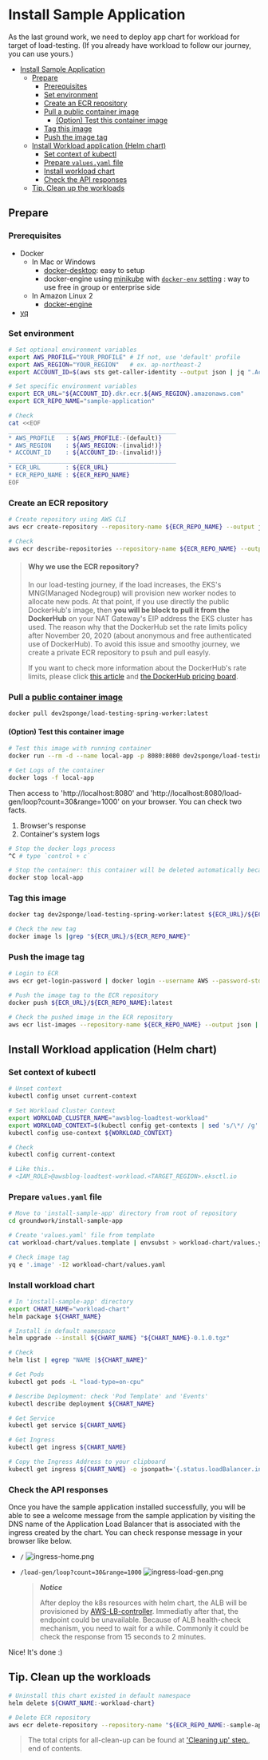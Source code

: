 # Install Sample Application

As the last ground work, we need to deploy app chart for workload for target of load-testing.
(If you already have workload to follow our journey, you can use yours.)

- [Install Sample Application](#install-sample-application)
  - [Prepare](#prepare)
    - [Prerequisites](#prerequisites)
    - [Set environment](#set-environment)
    - [Create an ECR repository](#create-an-ecr-repository)
    - [Pull a public container image](#pull-a-public-container-image)
      - [(Option) Test this container image](#option-test-this-container-image)
    - [Tag this image](#tag-this-image)
    - [Push the image tag](#push-the-image-tag)
  - [Install Workload application (Helm chart)](#install-workload-application-helm-chart)
    - [Set context of kubectl](#set-context-of-kubectl)
    - [Prepare `values.yaml` file](#prepare-valuesyaml-file)
    - [Install workload chart](#install-workload-chart)
    - [Check the API responses](#check-the-api-responses)
  - [Tip. Clean up the workloads](#tip-clean-up-the-workloads)

## Prepare

### Prerequisites

- Docker
  - In Mac or Windows
    - [docker-desktop](https://www.docker.com/products/docker-desktop): easy to setup
    - docker-engine using [minikube](https://minikube.sigs.k8s.io/docs/start/) with [`docker-env` setting](https://minikube.sigs.k8s.io/docs/commands/docker-env/)
      : way to use free in group or enterprise side
  - In Amazon Linux 2
    - [docker-engine](https://gist.github.com/npearce/6f3c7826c7499587f00957fee62f8ee9#file-install-docker-md)
- [yq](https://github.com/mikefarah/yq/#install)

### Set environment

```bash
# Set optional environment variables
export AWS_PROFILE="YOUR_PROFILE" # If not, use 'default' profile
export AWS_REGION="YOUR_REGION"   # ex. ap-northeast-2
export ACCOUNT_ID=$(aws sts get-caller-identity --output json | jq ".Account" | tr -d '"')

# Set specific environment variables
export ECR_URL="${ACCOUNT_ID}.dkr.ecr.${AWS_REGION}.amazonaws.com"
export ECR_REPO_NAME="sample-application"

# Check
cat <<EOF
_______________________________________________
* AWS_PROFILE   : ${AWS_PROFILE:-(default)}
* AWS_REGION    : ${AWS_REGION:-(invalid!)}
* ACCOUNT_ID    : ${ACCOUNT_ID:-(invalid!)}
_______________________________________________
* ECR_URL       : ${ECR_URL}
* ECR_REPO_NAME : ${ECR_REPO_NAME}
EOF
```

### Create an ECR repository

```bash
# Create repository using AWS CLI
aws ecr create-repository --repository-name ${ECR_REPO_NAME} --output json | jq

# Check
aws ecr describe-repositories --repository-name ${ECR_REPO_NAME} --output json | jq
```

> #### Why we use the ECR repository?
>
> In our load-testing journey, if the load increases, the EKS's MNG(Managed Nodegroup) will provision new worker nodes to allocate new pods.
> At that point, if you use directly the public DockerHub's image, then **you will be block to pull it from the DockerHub** on your NAT Gateway's EIP address the EKS cluster has used.
> The reason why that the DockerHub set the rate limits policy after November 20, 2020 (about anonymous and free authenticated use of DockerHub).
> To avoid this issue and smoothy journey, we create a private ECR repository to psuh and pull easyly.
>
> If you want to check more information about the DockerHub's rate limits, please click [this article](https://www.docker.com/increase-rate-limits) and [the DockerHub pricing board](https://www.docker.com/pricing).

### Pull a [public container image](https://hub.docker.com/r/dev2sponge/load-testing-spring-worker)

```bash
docker pull dev2sponge/load-testing-spring-worker:latest
```

#### (Option) Test this container image

```bash
# Test this image with running container
docker run --rm -d --name local-app -p 8080:8080 dev2sponge/load-testing-spring-worker:latest

# Get Logs of the container
docker logs -f local-app
```

Then access to 'http://localhost:8080' and 'http://localhost:8080/load-gen/loop?count=30&range=1000' on your browser. You can check two facts.

1. Browser's response
2. Container's system logs

```bash
# Stop the docker logs process
^C # type `control + c`

# Stop the container: this container will be deleted automatically because of the '-d' option.
docker stop local-app
```

### Tag this image

```bash
docker tag dev2sponge/load-testing-spring-worker:latest ${ECR_URL}/${ECR_REPO_NAME}:latest

# Check the new tag
docker image ls |grep "${ECR_URL}/${ECR_REPO_NAME}"
```

### Push the image tag

```bash
# Login to ECR
aws ecr get-login-password | docker login --username AWS --password-stdin ${ECR_URL}

# Push the image tag to the ECR repository
docker push ${ECR_URL}/${ECR_REPO_NAME}:latest

# Check the pushed image in the ECR repository
aws ecr list-images --repository-name ${ECR_REPO_NAME} --output json | jq -c '.imageIds |map(select(.imageTag == "latest"))'
```

## Install Workload application (Helm chart)

### Set context of kubectl

```bash
# Unset context
kubectl config unset current-context

# Set Workload Cluster Context
export WORKLOAD_CLUSTER_NAME="awsblog-loadtest-workload"
export WORKLOAD_CONTEXT=$(kubectl config get-contexts | sed 's/\*/ /g' | grep "@${WORKLOAD_CLUSTER_NAME}." | awk -F" " '{print $1}')
kubectl config use-context ${WORKLOAD_CONTEXT}

# Check
kubectl config current-context

# Like this..
# <IAM_ROLE>@awsblog-loadtest-workload.<TARGET_REGION>.eksctl.io
```

### Prepare `values.yaml` file

```bash
# Move to 'install-sample-app' directory from root of repository
cd groundwork/install-sample-app

# Create 'values.yaml' file from template
cat workload-chart/values.template | envsubst > workload-chart/values.yaml

# Check image tag
yq e '.image' -I2 workload-chart/values.yaml
```

### Install workload chart

```bash
# In 'install-sample-app' directory
export CHART_NAME="workload-chart"
helm package ${CHART_NAME}

# Install in default namespace
helm upgrade --install ${CHART_NAME} "${CHART_NAME}-0.1.0.tgz"

# Check
helm list | egrep "NAME |${CHART_NAME}"

# Get Pods
kubectl get pods -L "load-type=on-cpu"

# Describe Deployment: check 'Pod Template' and 'Events'
kubectl describe deployment ${CHART_NAME}

# Get Service
kubectl get service ${CHART_NAME}

# Get Ingress
kubectl get ingress ${CHART_NAME}

# Copy the Ingress Address to your clipboard
kubectl get ingress ${CHART_NAME} -o jsonpath='{.status.loadBalancer.ingress[0].hostname}' | pbcopy
```

### Check the API responses

Once you have the sample application installed successfully, you will be able to see a welcome message from the sample application by visiting the DNS name of the Application Load Balancer that is associated with the ingress created by the chart. You can check response message in your browser like below.

- `/`
  ![ingress-home.png](./ingress-home.png)

- `/load-gen/loop?count=30&range=1000`
  ![ingress-load-gen.png](./ingress-load-gen.png)

  > _**Notice**_
  >
  > After deploy the k8s resources with helm chart, the ALB will be provisioned by [AWS-LB-controller](../install-addon-chart#install-aws-load-balancer-controller-helm-chart).
  > Immediatly after that, the endpoint could be unavailable.
  > Because of ALB health-check mechanism, you need to wait for a while.
  > Commonly it could be check the response from 15 seconds to 2 minutes.

Nice! It's done :)

## Tip. Clean up the workloads

```bash
# Uninstall this chart existed in default namespace
helm delete ${CHART_NAME:-workload-chart}

# Delete ECR repository
aws ecr delete-repository --repository-name "${ECR_REPO_NAME:-sample-application}"
```

> The total cripts for all-clean-up can be found at ['Cleaning up' step.](../../#cleaning-up), end of contents.
